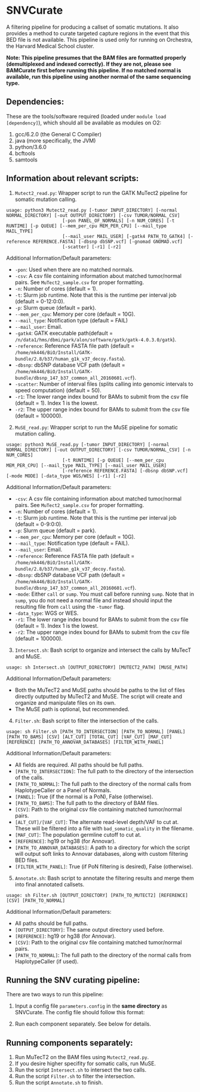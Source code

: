 # SNVCurate
A filtering pipeline for producing a callset of somatic mutations. It also provides a method to curate targeted capture regions in the event that this BED file is not available. 
This pipeline is used only for running on Orchestra, the Harvard Medical School cluster. 

**Note: This pipeline presumes that the BAM files are formatted properly (demultiplexed and indexed correctly). If they are not, please see BAMCurate first before running this pipeline. If no matched normal is available, run this pipeline using another normal of the same sequencing type.**

## Dependencies: 
These are the tools/software required (loaded under `module load [dependency]`), which should all be available as modules on O2: 
1. gcc/6.2.0 (the General C Compiler)
2. java (more specifically, the JVM)
3. python/3.6.0
4. bcftools
5. samtools

## Information about relevant scripts: 
1. `Mutect2_read.py`: Wrapper script to run the GATK MuTect2 pipeline for somatic mutation calling. 
```
usage: python3 Mutect2_read.py [-tumor INPUT_DIRECTORY] [-normal NORMAL_DIRECTORY] [-out OUTPUT_DIRECTORY] [-csv TUMOR/NORMAL_CSV] 
                     [-pon PANEL_OF_NORMALS] [-n NUM_CORES] [-t RUNTIME] [-p QUEUE] [--mem_per_cpu MEM_PER_CPU] [--mail_type MAIL_TYPE]
                     [--mail_user MAIL_USER] [-gatk4 PATH_TO_GATK4] [-reference REFERENCE.FASTA] [-dbsnp dbSNP.vcf] [-gnomad GNOMAD.vcf] 
                     [-scatter] [-r1] [-r2]
```
Additional Information/Default parameters: 
- `-pon`: Used when there are no matched normals. 
- `-csv`: A csv file containing information about matched tumor/normal pairs. See `MuTect2_sample.csv` for proper formatting.
- `-n`: Number of cores (default = 1).
- `-t`: Slurm job runtime. Note that this is the runtime per interval job (default = 0-12:0:0).
- `-p`: Slurm queue (default = park).
- `--mem_per_cpu`: Memory per core (default = 10G).
- `--mail_type`: Notification type (default = FAIL)
- `--mail_user`: Email.
- `-gatk4`: GATK executable path(default = `/n/data1/hms/dbmi/park/alon/software/gatk/gatk-4.0.3.0/gatk`).
- `-reference`: Reference FASTA file path (default = `/home/mk446/BiO/Install/GATK-bundle/2.8/b37/human_g1k_v37_decoy.fasta`).
- `-dbsnp`: dbSNP database VCF path (default = `/home/mk446/BiO/Install/GATK-bundle/dbsnp_147_b37_common_all_20160601.vcf`).
- `-scatter`: Number of interval files (splits calling into genomic intervals to speed computation) (default = 50).
- `-r1`: The lower range index bound for BAMs to submit from the csv file (default = 1). Index 1 is the lowest. 
- `-r2`: The upper range index bound for BAMs to submit from the csv file (default = 100000).

2. `MuSE_read.py`: Wrapper script to run the MuSE pipeline for somatic mutation calling. 
```
usage: python3 MuSE_read.py [-tumor INPUT_DIRECTORY] [-normal NORMAL_DIRECTORY] [-out OUTPUT_DIRECTORY] [-csv TUMOR/NORMAL_CSV] [-n NUM_CORES]
                     [-t RUNTIME] [-p QUEUE] [--mem_per_cpu MEM_PER_CPU] [--mail_type MAIL_TYPE] [--mail_user MAIL_USER] 
                     [-reference REFERENCE.FASTA] [-dbsnp dbSNP.vcf] [-mode MODE] [-data_type WGS/WES] [-r1] [-r2]
```
Additional Information/Default parameters:     
- `-csv`: A csv file containing information about matched tumor/normal pairs. See `MuTect2_sample.csv` for proper formatting.
- `-n`: Number of cores (default = 1).
- `-t`: Slurm job runtime. Note that this is the runtime per interval job (default = 0-9:0:0).
- `-p`: Slurm queue (default = park).
- `--mem_per_cpu`: Memory per core (default = 10G).
- `--mail_type`: Notification type (default = FAIL).
- `--mail_user`: Email.
- `-reference`: Reference FASTA file path (default = `/home/mk446/BiO/Install/GATK-bundle/2.8/b37/human_g1k_v37_decoy.fasta`).
- `-dbsnp`: dbSNP database VCF path (default = `/home/mk446/BiO/Install/GATK-bundle/dbsnp_147_b37_common_all_20160601.vcf`).
- `-mode`: Either `call` or `sump`. You must call before running `sump`. Note that in `sump`, you do not need a normal file and instead should input the resulting file from `call` using the `-tumor` flag. 
- `-data_type`: WGS or WES. 
- `-r1`: The lower range index bound for BAMs to submit from the csv file (default = 1). Index 1 is the lowest. 
- `-r2`: The upper range index bound for BAMs to submit from the csv file (default = 100000).

3. `Intersect.sh`: Bash script to organize and intersect the calls by MuTecT and MuSE. 
```
usage: sh Intersect.sh [OUTPUT_DIRECTORY] [MUTECT2_PATH] [MUSE_PATH]
```
Additional Information/Default parameters:  
- Both the MuTecT2 and MuSE paths should be paths to the list of files directly outputted by MuTecT2 and MuSE. The script will create and organize and manipulate files on its own. 
- The MuSE path is optional, but recommended. 

4. `Filter.sh`: Bash script to filter the intersection of the calls. 
```
usage: sh Filter.sh [PATH_TO_INTERSECTION] [PATH_TO_NORMAL] [PANEL] [PATH_TO_BAMS] [CSV] [ALT_CUT] [TOTAL_CUT] [VAF_CUT] [MAF_CUT]                           [REFERENCE] [PATH_TO_ANNOVAR_DATABASES] [FILTER_WITH_PANEL] 
```
Additional Information/Default parameters:  
- All fields are required. All paths should be full paths.
- `[PATH_TO_INTERSECTION]`: The full path to the directory of the intersection of the calls. 
- `[PATH_TO_NORMAL]`: The full path to the directory of the normal calls from HaplotypeCaller or a Panel of Normals. 
- `[PANEL]`: True (if the normal is a PoN), False (otherwise). 
- `[PATH_TO_BAMS]`: The full path to the directory of BAM files. 
- `[CSV]`: Path to the original csv file containing matched tumor/normal pairs. 
- `[ALT_CUT]/[VAF_CUT]`: The alternate read-level depth/VAF to cut at. These will be filtered into a file with `bad_somatic_quality` in the filename. 
- `[MAF_CUT]`: The population germline cutoff to cut at. 
- `[REFERENCE]`: hg19 or hg38 (for Annovar). 
- `[PATH_TO_ANNOVAR_DATABASES]`: A path to a directory for which the script will output soft links to Annovar databases, along with custom filtering BED files. 
- `[FILTER_WITH_PANEL]`: True (if PoN filtering is desired), False (otherwise). 

5. `Annotate.sh`: Bash script to annotate the filtering results and merge them into final annotated callsets. 
```
usage: sh Filter.sh [OUTPUT_DIRECTORY] [PATH_TO_MUTECT2] [REFERENCE] [CSV] [PATH_TO_NORMAL]
```
Additional Information/Default parameters:  
- All paths should be full paths.
- `[OUTPUT_DIRECTORY]`: The same output directory used before.
- `[REFERENCE]`: hg19 or hg38 (for Annovar). 
- `[CSV]`: Path to the original csv file containing matched tumor/normal pairs. 
- `[PATH_TO_NORMAL]`: The full path to the directory of the normal calls from HaplotypeCaller (if used). 

## Running the SNV curating pipeline: 
There are two ways to run this pipeline: 
1. Input a config file `parameters.config` in the **same directory** as SNVCurate. The config file should follow this format: 

2. Run each component separately. See below for details.

## Running components separately: 
1. Run MuTecT2 on the BAM files using `Mutect2_read.py`. 
2. If you desire higher specifity for somatic calls, run MuSE. 
3. Run the script `Intersect.sh` to intersect the two calls. 
4. Run the script `Filter.sh` to filter the intersection.
5. Run the script `Annotate.sh` to finish. 
    
